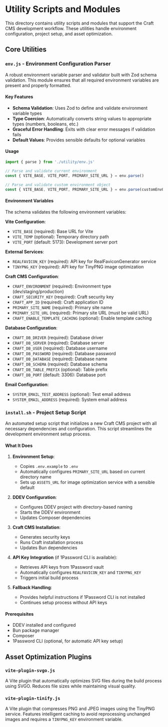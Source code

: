 # Utility Scripts and Modules

This directory contains utility scripts and modules that support the Craft CMS development workflow. These utilities handle environment configuration, project setup, and asset optimization.

## Core Utilities

### `env.js` - Environment Configuration Parser

A robust environment variable parser and validator built with Zod schema validation. This module ensures that all required environment variables are present and properly formatted.

#### Key Features

- **Schema Validation**: Uses Zod to define and validate environment variable types
- **Type Coercion**: Automatically converts string values to appropriate types (numbers, booleans, etc.)
- **Graceful Error Handling**: Exits with clear error messages if validation fails
- **Default Values**: Provides sensible defaults for optional variables

#### Usage

```javascript
import { parse } from './utility/env.js'

// Parse and validate current environment
const { VITE_BASE, VITE_PORT, PRIMARY_SITE_URL } = env.parse()

// Parse and validate custom environment object
const { VITE_BASE, VITE_PORT, PRIMARY_SITE_URL } = env.parse(customEnvObject)
```

#### Environment Variables

The schema validates the following environment variables:

**Vite Configuration**:
- `VITE_BASE` (required): Base URL for Vite
- `VITE_TEMP` (optional): Temporary directory path
- `VITE_PORT` (default: 5173): Development server port

**External Services**:
- `REALFAVICON_KEY` (required): API key for RealFaviconGenerator service
- `TINYPNG_KEY` (required): API key for TinyPNG image optimization

**Craft CMS Configuration**:
- `CRAFT_ENVIRONMENT` (required): Environment type (dev/staging/production)
- `CRAFT_SECURITY_KEY` (required): Craft security key
- `CRAFT_APP_ID` (required): Craft application ID
- `PRIMARY_SITE_NAME` (required): Primary site name
- `PRIMARY_SITE_URL` (required): Primary site URL (must be valid URL)
- `CRAFT_ENABLE_TEMPLATE_CACHING` (optional): Enable template caching

**Database Configuration**:
- `CRAFT_DB_DRIVER` (required): Database driver
- `CRAFT_DB_SERVER` (required): Database server
- `CRAFT_DB_USER` (required): Database username
- `CRAFT_DB_PASSWORD` (required): Database password
- `CRAFT_DB_DATABASE` (required): Database name
- `CRAFT_DB_SCHEMA` (required): Database schema
- `CRAFT_DB_TABLE_PREFIX` (optional): Table prefix
- `CRAFT_DB_PORT` (default: 3306): Database port

**Email Configuration**:
- `SYSTEM_EMAIL_TEST_ADDRESS` (optional): Test email address
- `SYSTEM_EMAIL_ADDRESS` (required): System email address

### `install.sh` - Project Setup Script

An automated setup script that initializes a new Craft CMS project with all necessary dependencies and configuration. This script streamlines the development environment setup process.

#### What It Does

1. **Environment Setup**:
   - Copies `.env.example` to `.env`
   - Automatically configures `PRIMARY_SITE_URL` based on current directory name
   - Sets up `ASSETS_URL` for image optimization service with a sensible default

2. **DDEV Configuration**:
   - Configures DDEV project with directory-based naming
   - Starts the DDEV environment
   - Updates Composer dependencies

3. **Craft CMS Installation**:
   - Generates security keys
   - Runs Craft installation process
   - Updates Bun dependencies

4. **API Key Integration** (if 1Password CLI is available):
   - Retrieves API keys from 1Password vault
   - Automatically configures `REALFAVICON_KEY` and `TINYPNG_KEY`
   - Triggers initial build process

5. **Fallback Handling**:
   - Provides helpful instructions if 1Password CLI is not installed
   - Continues setup process without API keys

#### Prerequisites

- DDEV installed and configured
- Bun package manager
- Composer
- 1Password CLI (optional, for automatic API key setup)

## Asset Optimization Plugins

### `vite-plugin-svgo.js`

A Vite plugin that automatically optimizes SVG files during the build process using SVGO. Reduces file sizes while maintaining visual quality.

### `vite-plugin-tinify.js`

A Vite plugin that compresses PNG and JPEG images using the TinyPNG service. Features intelligent caching to avoid reprocessing unchanged images and requires a `TINYPNG_KEY` environment variable.
